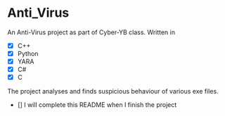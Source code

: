 # Anti_Virus
An Anti-Virus project as part of Cyber-YB class.
Written in
- [x] C++
- [x] Python
- [x] YARA
- [x] C#
- [x] C

The project analyses and finds suspicious behaviour of various exe files.
- [] I will complete this README when I finish the project
